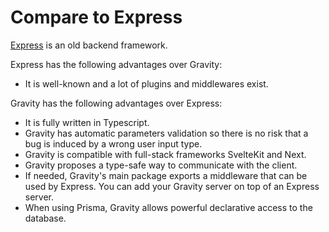 # Compare to Express

[Express](https://expressjs.com/) is an old backend framework.

Express has the following advantages over Gravity:

- It is well-known and a lot of plugins and middlewares exist.

Gravity has the following advantages over Express:

- It is fully written in Typescript.
- Gravity has automatic parameters validation so there is no risk that a bug is induced by a wrong user input type.
- Gravity is compatible with full-stack frameworks SvelteKit and Next.
- Gravity proposes a type-safe way to communicate with the client.
- If needed, Gravity's main package exports a middleware that can be used by Express. You can add your Gravity server on top of an Express server.
- When using Prisma, Gravity allows powerful declarative access to the database.

